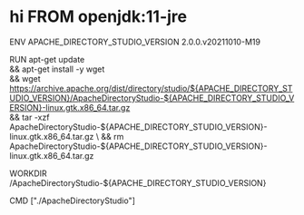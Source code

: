 # hi FROM openjdk:11-jre

ENV APACHE_DIRECTORY_STUDIO_VERSION 2.0.0.v20211010-M19

RUN apt-get update \
    && apt-get install -y wget \
    && wget https://archive.apache.org/dist/directory/studio/${APACHE_DIRECTORY_STUDIO_VERSION}/ApacheDirectoryStudio-${APACHE_DIRECTORY_STUDIO_VERSION}-linux.gtk.x86_64.tar.gz \
    && tar -xzf ApacheDirectoryStudio-${APACHE_DIRECTORY_STUDIO_VERSION}-linux.gtk.x86_64.tar.gz \
    && rm ApacheDirectoryStudio-${APACHE_DIRECTORY_STUDIO_VERSION}-linux.gtk.x86_64.tar.gz

WORKDIR /ApacheDirectoryStudio-${APACHE_DIRECTORY_STUDIO_VERSION}

CMD ["./ApacheDirectoryStudio"]
 
